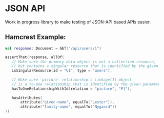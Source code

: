 # JSON API

Work in progress library to make testing of JSON-API based APIs easier.

## Hamcrest Example:

```kotlin
val response: Document = GET("/api/users/1")

assertThat(response, allOf(
   // Make sure the primary data object is not a collection resource, 
   // but contains a singular resource that is identified by the given parameters.
   isSingularResource(id = "U1", type = "users"),
   
   // Make sure `picture` relationship's linkage[1] object
   // is a to-one relationship that is identified by the given parameters.
   hasToOneRelationshipWithId(relation = "picture", "P1"),
   
   hasAttributes(
       attribute("given-name", equalTo("Lester")),
       attribute("family-name", equalTo("Nygaard"))
))
```

